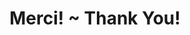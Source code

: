 ---
title: "Merci! ~ Thank You!"
description: "Merci. Nous avons recu votre message."
bannerh1: "Merci! ~ Thank You!"
layout: thank-you
slug: thank-you
cta: "Return Home"
hidden: true
---